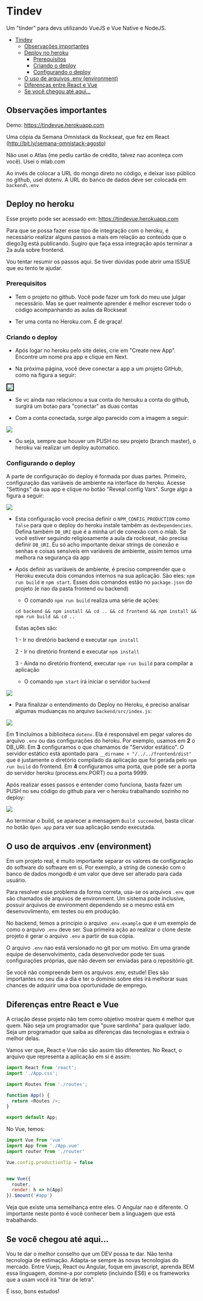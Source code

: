 # Tindev

Um "tinder" para devs utilizando VueJS e Vue Native e NodeJS.

<!-- TOC -->

- [Tindev](#tindev)
    - [Observações importantes](#observações-importantes)
    - [Deploy no heroku](#deploy-no-heroku)
        - [Prerequisitos](#prerequisitos)
        - [Criando o deploy](#criando-o-deploy)
        - [Configurando o deploy](#configurando-o-deploy)
    - [O uso de arquivos .env (environment)](#o-uso-de-arquivos-env-environment)
    - [Diferenças entre React e Vue](#diferenças-entre-react-e-vue)
    - [Se você chegou até aqui...](#se-você-chegou-até-aqui)

<!-- /TOC -->

## Observações importantes

Demo: https://tindevue.herokuapp.com

Uma cópia da Semana Omnistack da Rockseat, que fez em React (http://bit.ly/semana-omnistack-agosto)

Não usei o Atlas (me pediu cartão de crédito, talvez nao aconteça com você). Usei o mlab.com

Ao invés de colocar a URL do mongo direto no código, e deixar isso público no github, usei dotenv. A URL do banco de dados deve ser colocada em `backend\.env`

## Deploy no heroku

Esse projeto pode ser acessado em: https://tindevue.herokuapp.com

Para que se possa fazer esse tipo de integração com o heroku, é necessário realizar alguns passos a mais em relação ao conteúdo que o diego3g está publicando. Sugiro que faça essa integração após terminar a 2a aula sobre frontend.

Vou tentar resumir os passos aqui. Se tiver dúvidas pode abrir uma ISSUE que eu tento te ajudar.

### Prerequisitos

- Tem o projeto no github. Você pode fazer um fork do meu use julgar necessário. Mas se quer realmente aprender é melhor escrever todo o código acompanhando as aulas da Rockseat

- Ter uma conta no Heroku.com. É de graça!

### Criando o deploy

- Após logar no heroku pelo site deles, crie em "Create new App". Encontre um nome pra app e clique em Next.

- Na próxima página, você deve conectar a app a um projeto GitHub, como na figura a seguir:

<kbd><img src="https://user-images.githubusercontent.com/1509692/62713654-78f3ea80-b9d3-11e9-89c4-f47767700b76.png" border="2"/></kbd>

- Se vc ainda nao relacionou a sua conta do herouku a conta do github, surgirá um botao para "conectar" as duas contas

- Com a conta conectada, surge algo parecido com a imagem a seguir:

<kbd><img src="https://user-images.githubusercontent.com/1509692/62713807-b6587800-b9d3-11e9-8b15-cbe43f0311b0.png"/></kbd>

- Ou seja, sempre que houver um PUSH no seu projeto (branch master), o heroku vai realizar um deploy automatico.

### Configurando o deploy

A parte de configuração do deploy é formada por duas partes. Primeiro, configuração das variáveis de ambiente na interface do heroku. Acesse "Settings" da sua app e clique no botão "Reveal config Vars". Surge algo a figura a seguir:

<kbd><img src="https://user-images.githubusercontent.com/1509692/62714058-341c8380-b9d4-11e9-8df2-79b0aece68cb.png"/></kbd>

- Esta configuração você precisa definir o `NPM_CONFIG_PRODUCTION` como `false` para que o deploy do heroku instale também as `devDependencies`. Defina também `DB_URI` que é a minha url de conexão com o mlab. Se você estiver seguindo religiosamente a aula da rockseat, não precisa definir `DB_URI`. Eu só acho importante deixar strings de conexão e senhas e coisas sensíveis em variáveis de ambiente, assim temos uma melhora na segurança da app

- Após definir as variáveis de ambiente, é preciso compreender que o Heroku executa dois comandos internos na sua aplicação. São eles: `npm run build` e `npm start`. Esses dois comandos estão no `package.json` do projeto (e nao da pasta frontend ou backend) 

    - O comando `npm run build` realiza uma série de ações:

    ```
    cd backend && npm install && cd .. && cd frontend && npm install && npm run build && cd ..
    ```

    Estas ações são:

    1 - Ir no diretório backend e executar `npm install`

    2 - Ir no diretório frontend e executar `npm install`
    
    3 - Ainda no diretório frontend, executar `npm run build` para compilar a aplicação 

    - O comando `npm start` irá iniciar o servidor `backend`

<img src="https://user-images.githubusercontent.com/1509692/62714711-772b2680-b9d5-11e9-83be-5027fe5a482c.png"/>

- Para finalizar o entendimento do Deploy no Heroku, é preciso analisar algumas muduanças no arquivo `backend/src/index.js`:

<img src="https://user-images.githubusercontent.com/1509692/62714901-cbcea180-b9d5-11e9-84b4-122909c3b175.png"/>

Em **1** incluímos a biblioiteca `dotenv`. Ela é responsável em pegar valores do arquivo `.env` ou das configurações do heroku. Por exemplo, usamos em **2** o DB_URI. Em **3** configuramos o que chamamos de "Servidor estático". O servidor estático está apontado para `__dirname + "/../../frontend/dist"` que é justamente o diretório compilado da aplicação que foi gerada pelo `npm run build` do frontend. Em **4** configuramos uma porta, que pode ser a porta do servidor heroku (process.env.PORT) ou a porta 9999. 

Após realizar esses passos e entender como funciona, basta fazer um PUSH no seu código do github para ver o heroku trabalhando sozinho no deploy:

<kbd><img src="https://user-images.githubusercontent.com/1509692/62715291-96768380-b9d6-11e9-993d-f914f15ba573.png"/></kbd>

Ao terminar o build, se aparecer a mensagem `Build succeeded`, basta clicar no botão `Open app` para ver sua aplicação sendo executada.

## O uso de arquivos .env (environment)

Em um projeto real, é muito importante separar os valores de configuração do software do software em si. Por exemplo, a string de conexão com o banco de dados mongodb é um valor que deve ser alterado para cada usuário. 

Para resolver esse problema da forma correta, usa-se os arquivos `.env` que são chamados de arquivos de environment. Um sistema pode inclusive, possuir arquivos de environment dependendo se o mesmo está em desenvovlimento, em testes ou em produção. 

No backend, temos a princípio o arquivo `.env.example` que é um exemplo de como o arquivo `.env` deve ser. Sua primeira ação ao realizar o clone deste projeto é gerar o arquivo `.env` a partir de sua cópia. 

O arquivo `.env` nao está versionado no git por um motivo. Em uma grande equipe de desenvolvimento, cada desenvolvedor pode ter suas configurações próprias, que não devem ser enviadas para o repositório git.

Se você não compreende bem os arquivos .env, estude! Eles são importantes no seu dia a dia e ter o domínio sobre eles irá melhorar suas chances de adquirir uma boa oportunidade de emprego.

## Diferenças entre React e Vue

A criação desse projeto não tem como objetivo mostrar quem é melhor que quem. Não seja um programador que "puxe sardinha" para qualquer lado. Seja um programador que saiba as diferenças das tecnologias e extraia o melhor delas. 

Vamos ver que, React e Vue não são assim tão diferentes. No React, o arquivo que representa a aplicação em si é assim: 

```js
import React from 'react';
import './App.css';

import Routes from './routes';

function App() {
  return <Routes />;
}

export default App;
```

No Vue, temos:

```js
import Vue from 'vue'
import App from './App.vue'
import router from './router'

Vue.config.productionTip = false


new Vue({
  router,
  render: h => h(App)
}).$mount('#app')
```

Veja que existe uma semelhança entre eles. O Angular nao é diferente. O importante neste ponto é você conhecer bem a linguagem que está trabalhando.

## Se você chegou até aqui... 

Vou te dar o melhor conselho que um DEV possa te dar. Não tenha tecnologia de estimação. Adapta-se sempre às novas tecnologias do mercado. Entre Vuejs, React ou Angular, foque em javascript, aprenda BEM essa linguagem, domine-a por completo (incluindo ES6) e os frameworks que a usam você irá "tirar de letra".

É isso, bons estudos!